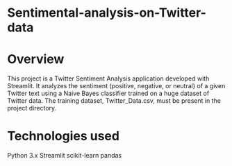 # Sentimental-analysis-on-Twitter-data

# Overview
This project is a Twitter Sentiment Analysis application developed with Streamlit. It analyzes the sentiment (positive, negative, or neutral) of a given Twitter text using a Naive Bayes classifier trained on a huge dataset of Twitter data. The training dataset, Twitter_Data.csv, must be present in the project directory.

# Technologies used
Python 3.x
Streamlit
scikit-learn
pandas
